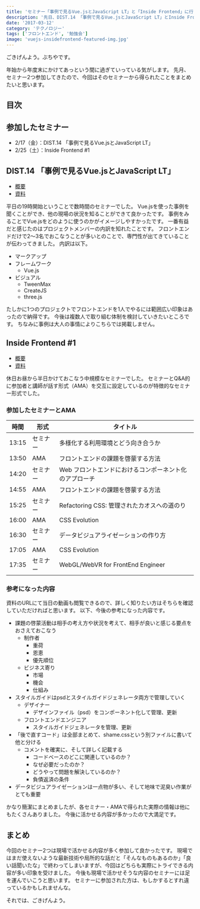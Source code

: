 ```yaml
---
title: 'セミナー「事例で見るVue.jsとJavaScript LT」と「Inside Frontend」に行ってきた'
description: '先日、DIST.14 「事例で見るVue.jsとJavaScript LT」とInside Frontend #1という2つのセミナー参加してきました。その時のまとめです。'
date: '2017-03-12'
category: 'テクノロジー'
tags: ['フロントエンド', '勉強会']
image: 'vuejs-insidefrontend-featured-img.jpg'
---
```


ごきげんよう。ぶちやです。

年始から年度末にかけてあっという間に過ぎていっている気がします。
先月、セミナー2つ参加してきたので、今回はそのセミナーから得られたことをまとめたいと思います。

## 目次

## 参加したセミナー

* 2/17（金）：DIST.14 「事例で見るVue.jsとJavaScript LT」
* 2/25（土）：Inside Frontend #1


## DIST.14 「事例で見るVue.jsとJavaScript LT」

* [概要](https://dist.connpass.com/event/49113/)
* [資料](https://dist.connpass.com/event/49113/presentation/)

平日の19時開始ということで数時間のセミナーでした。
Vue.jsを使った事例を聞くことができ、他の現場の状況を知ることができて良かったです。
事例をみることでVue.jsをどのように使うのかがイメージしやすかったです。
一番有益だと感じたのはプロジェクトメンバーの内訳を知れたことです。
フロントエンドだけで2～3名でおこなうことが多いとのことで、専門性が出てきていることが伝わってきました。
内訳は以下。

* マークアップ
* フレームワーク
  * Vue.js
* ビジュアル
  * TweenMax
  * CreateJS
  * three.js

たしかに1つのプロジェクトでフロントエンドを1人でやるには範囲広い印象はあったので納得です。
今後は複数人で取り組む体制を検討していきたいところです。
ちなみに事例は大人の事情によりこちらでは掲載しません。


## Inside Frontend #1

* [概要](https://inside-frontend.connpass.com/event/47920/)
* [資料](https://inside-frontend.connpass.com/event/47920/presentation/)

休日お昼から半日かけておこなう中規模なセミナーでした。
セミナーとQ&A的に参加者と講師が話す形式（AMA）を交互に設定しているのが特徴的なセミナー形式でした。


### 参加したセミナーとAMA

|  時間  | 形式  | タイトル                                 |
| ----- | ----- | ------------------------------------- |
| 13:15 | セミナー | 多様化する利用環境とどう向き合うか             |
| 13:50 | AMA   | フロントエンドの課題を啓蒙する方法              |
| 14:20 | セミナー | Web フロントエンドにおけるコンポーネント化のアプローチ |
| 14:55 | AMA   | フロントエンドの課題を啓蒙する方法              |
| 15:25 | セミナー | Refactoring CSS: 管理されたカオスへの道のり  |
| 16:00 | AMA   | CSS Evolution                         |
| 16:30 | セミナー | データビジュアライゼーションの作り方              |
| 17:05 | AMA   | CSS Evolution                         |
| 17:35 | セミナー | WebGL/WebVR for FrontEnd Engineer     |


### 参考になった内容

資料のURLにて当日の動画も閲覧できるので、詳しく知りたい方はそちらを確認していただければと思います。
以下、今後の参考になった内容です。

* 課題の啓蒙活動は相手の考え方や状況を考えて、相手が良いと感じる要点をおさえておこなう
    * 制作者
        * 重荷
        * 恩恵
        * 優先順位
    * ビジネス寄り
        * 市場
        * 機会
        * 仕組み
* スタイルガイドはpsdとスタイルガイドジェネレータ両方で管理していく
    * デザイナー
        * デザインファイル（psd）をコンポーネント化して管理、更新
    * フロントエンドエンジニア
        * スタイルガイドジェネレータを管理、更新
* 「後で直すコード」は全部まとめて、shame.cssという別ファイルに書いて他と分ける
    * コメントを確実に、そして詳しく記載する
        * コードベースのどこに関連しているのか？
        * なぜ必要だったのか？
        * どうやって問題を解決しているのか？
        * 負債返済の条件
* データビジュアライゼーションは一点物が多い、そして地味で泥臭い作業がとても重要

かなり簡潔にまとめましたが、各セミナー・AMAで得られた実際の情報は他にもたくさんありました。
今後に活かせる内容が多かったので大満足です。


## まとめ

今回のセミナー2つは現場で活かせる内容が多く参加して良かったです。
現場ではまだ使えないような最新技術や局所的な話だと「そんなものもあるのか」「良い話聞いたな」で終わってしまいますが、今回はどちらも実際にトライできる内容が多い印象を受けました。
今後も現場で活かせそうな内容のセミナーには足を運んでいこうと思います。
セミナーに参加された方は、もしかするとすれ違っているかもしれませんな。

それでは、ごきげんよう。
